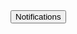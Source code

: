 <button>
  <AppstoreAddOutlined /> Notifications
</button>
<!-- Screen reader reads: "Notifications button" -->
